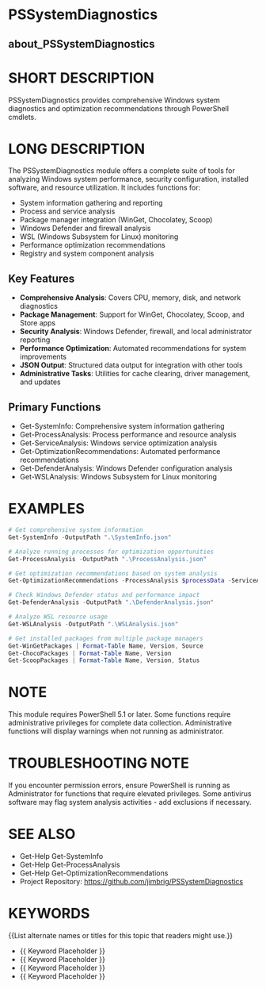 # PSSystemDiagnostics

## about_PSSystemDiagnostics

# SHORT DESCRIPTION
PSSystemDiagnostics provides comprehensive Windows system diagnostics and optimization recommendations through PowerShell cmdlets.

# LONG DESCRIPTION
The PSSystemDiagnostics module offers a complete suite of tools for analyzing Windows system performance, security configuration, installed software, and resource utilization. It includes functions for:

- System information gathering and reporting
- Process and service analysis
- Package manager integration (WinGet, Chocolatey, Scoop)
- Windows Defender and firewall analysis
- WSL (Windows Subsystem for Linux) monitoring
- Performance optimization recommendations
- Registry and system component analysis

## Key Features
- **Comprehensive Analysis**: Covers CPU, memory, disk, and network diagnostics
- **Package Management**: Support for WinGet, Chocolatey, Scoop, and Store apps
- **Security Analysis**: Windows Defender, firewall, and local administrator reporting
- **Performance Optimization**: Automated recommendations for system improvements
- **JSON Output**: Structured data output for integration with other tools
- **Administrative Tasks**: Utilities for cache clearing, driver management, and updates

## Primary Functions
- Get-SystemInfo: Comprehensive system information gathering
- Get-ProcessAnalysis: Process performance and resource analysis
- Get-ServiceAnalysis: Windows service optimization analysis
- Get-OptimizationRecommendations: Automated performance recommendations
- Get-DefenderAnalysis: Windows Defender configuration analysis
- Get-WSLAnalysis: Windows Subsystem for Linux monitoring

# EXAMPLES

```powershell
# Get comprehensive system information
Get-SystemInfo -OutputPath ".\SystemInfo.json"

# Analyze running processes for optimization opportunities
Get-ProcessAnalysis -OutputPath ".\ProcessAnalysis.json"

# Get optimization recommendations based on system analysis
Get-OptimizationRecommendations -ProcessAnalysis $processData -ServiceAnalysis $serviceData -SystemInfo $systemData

# Check Windows Defender status and performance impact
Get-DefenderAnalysis -OutputPath ".\DefenderAnalysis.json"

# Analyze WSL resource usage
Get-WSLAnalysis -OutputPath ".\WSLAnalysis.json"

# Get installed packages from multiple package managers
Get-WinGetPackages | Format-Table Name, Version, Source
Get-ChocoPackages | Format-Table Name, Version
Get-ScoopPackages | Format-Table Name, Version, Status
```

# NOTE
This module requires PowerShell 5.1 or later. Some functions require administrative privileges for complete data collection. Administrative functions will display warnings when not running as administrator.

# TROUBLESHOOTING NOTE
If you encounter permission errors, ensure PowerShell is running as Administrator for functions that require elevated privileges. Some antivirus software may flag system analysis activities - add exclusions if necessary.

# SEE ALSO
- Get-Help Get-SystemInfo
- Get-Help Get-ProcessAnalysis
- Get-Help Get-OptimizationRecommendations
- Project Repository: https://github.com/jimbrig/PSSystemDiagnostics

# KEYWORDS
{{List alternate names or titles for this topic that readers might use.}}

- {{ Keyword Placeholder }}
- {{ Keyword Placeholder }}
- {{ Keyword Placeholder }}
- {{ Keyword Placeholder }}
